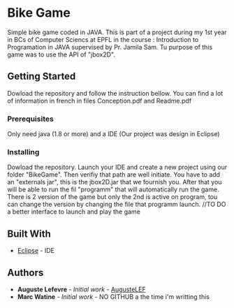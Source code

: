 # Bike Game

Simple bike game coded in JAVA. This is part of a project during my 1st year in BCs of Computer Sciencs at EPFL in the course : Introduction to Programation in JAVA supervised by Pr. Jamila Sam. Tu purpose of this game was to use the API of "jbox2D".

## Getting Started

Dowload the repository and follow the instruction bellow. You can find a lot of information in french in files Conception.pdf and Readme.pdf 

### Prerequisites

Only need java (1.8 or more) and a IDE (Our project was design in Eclipse)

### Installing

Dowload the repository. Launch your IDE and create a new project using our folder "BikeGame". Then verifiy that path are well initiate. You have to add an "externals jar", this is the jbox2D.jar that we fournish you. After that you will be able to run the fil "programm" that will automatically run the game. There is 2 version of the game but only the 2nd is active on program, tou can change the version by changing the file that programm launch.
 //TO DO a better interface to launch and play the game

## Built With

* [Eclipse](https://www.eclipse.org) - IDE

## Authors

* **Auguste Lefevre** - *Initial work* - [AugusteLEF](https://github.com/AugusteLEF)
* **Marc Watine** - *Initial work* - NO GITHUB a the time i'm writting this

